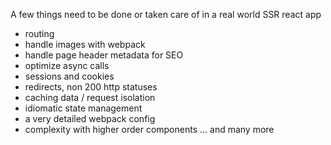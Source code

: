 A few things need to be done or taken care of in a real world SSR react app

- routing
- handle images with webpack
- handle page header metadata for SEO
- optimize async calls
- sessions and cookies
- redirects, non 200 http statuses
- caching data / request isolation
- idiomatic state management
- a very detailed webpack config
- complexity with higher order components
... and many more